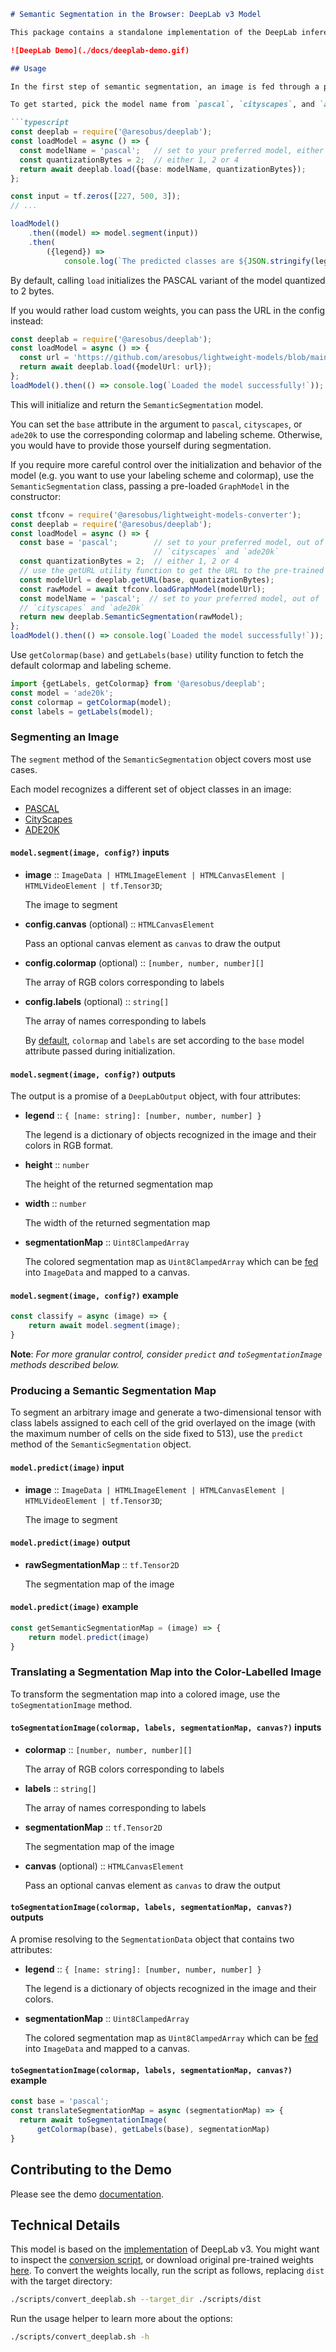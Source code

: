 ```markdown
# Semantic Segmentation in the Browser: DeepLab v3 Model

This package contains a standalone implementation of the DeepLab inference pipeline, as well as a [demo](./demo), for running semantic segmentation using .

![DeepLab Demo](./docs/deeplab-demo.gif)

## Usage

In the first step of semantic segmentation, an image is fed through a pre-trained model on MobileNet-v2. Three types of pre-trained weights are available, trained on [Pascal](http://host.robots.ox.ac.uk/pascal/VOC/voc2012/index.html), [Cityscapes](https://www.cityscapes-dataset.com), and [ADE20K](https://groups.csail.mit.edu/vision/datasets/ADE20K/) datasets.

To get started, pick the model name from `pascal`, `cityscapes`, and `ade20k`, and decide whether you want your model quantized to 1 or 2 bytes (set the `quantizationBytes` option to 4 if you want to disable quantization). Then, initialize the model as follows:

```typescript
const deeplab = require('@aresobus/deeplab');
const loadModel = async () => {
  const modelName = 'pascal';   // set to your preferred model, either `pascal`, `cityscapes` or `ade20k`
  const quantizationBytes = 2;  // either 1, 2 or 4
  return await deeplab.load({base: modelName, quantizationBytes});
};

const input = tf.zeros([227, 500, 3]);
// ...

loadModel()
    .then((model) => model.segment(input))
    .then(
        ({legend}) =>
            console.log(`The predicted classes are ${JSON.stringify(legend)}`));
```

By default, calling `load` initializes the PASCAL variant of the model quantized to 2 bytes.

If you would rather load custom weights, you can pass the URL in the config instead:

```typescript
const deeplab = require('@aresobus/deeplab');
const loadModel = async () => {
  const url = 'https://github.com/aresobus/lightweight-models/blob/main/src/deeplab/model.json';
  return await deeplab.load({modelUrl: url});
};
loadModel().then(() => console.log(`Loaded the model successfully!`));
```

This will initialize and return the `SemanticSegmentation` model.

You can set the `base` attribute in the argument to `pascal`, `cityscapes`, or `ade20k` to use the corresponding colormap and labeling scheme. Otherwise, you would have to provide those yourself during segmentation.

If you require more careful control over the initialization and behavior of the model (e.g. you want to use your labeling scheme and colormap), use the `SemanticSegmentation` class, passing a pre-loaded `GraphModel` in the constructor:

```typescript
const tfconv = require('@aresobus/lightweight-models-converter');
const deeplab = require('@aresobus/deeplab');
const loadModel = async () => {
  const base = 'pascal';        // set to your preferred model, out of `pascal`,
                                // `cityscapes` and `ade20k`
  const quantizationBytes = 2;  // either 1, 2 or 4
  // use the getURL utility function to get the URL to the pre-trained weights
  const modelUrl = deeplab.getURL(base, quantizationBytes);
  const rawModel = await tfconv.loadGraphModel(modelUrl);
  const modelName = 'pascal';  // set to your preferred model, out of `pascal`,
  // `cityscapes` and `ade20k`
  return new deeplab.SemanticSegmentation(rawModel);
};
loadModel().then(() => console.log(`Loaded the model successfully!`));
```

Use `getColormap(base)` and `getLabels(base)` utility function to fetch the default colormap and labeling scheme.

```typescript
import {getLabels, getColormap} from '@aresobus/deeplab';
const model = 'ade20k';
const colormap = getColormap(model);
const labels = getLabels(model);
```

### Segmenting an Image

The `segment` method of the `SemanticSegmentation` object covers most use cases.

Each model recognizes a different set of object classes in an image:

- [PASCAL](./src/deeplab/config.ts#L142)
- [CityScapes](./src/deeplab/config.ts#L149)
- [ADE20K](./src/deeplab/config.ts#L155)

#### `model.segment(image, config?)` inputs

- **image** :: `ImageData | HTMLImageElement | HTMLCanvasElement | HTMLVideoElement | tf.Tensor3D`;

  The image to segment

- **config.canvas** (optional) :: `HTMLCanvasElement`

  Pass an optional canvas element as `canvas` to draw the output

- **config.colormap** (optional) :: `[number, number, number][]`

  The array of RGB colors corresponding to labels

- **config.labels** (optional) :: `string[]`

  The array of names corresponding to labels

  By [default](./src/deeplab/index.ts#L81), `colormap` and `labels` are set according to the `base` model attribute passed during initialization.

#### `model.segment(image, config?)` outputs

The output is a promise of a `DeepLabOutput` object, with four attributes:

- **legend** :: `{ [name: string]: [number, number, number] }`

  The legend is a dictionary of objects recognized in the image and their colors in RGB format.

- **height** :: `number`

  The height of the returned segmentation map

- **width** :: `number`

  The width of the returned segmentation map

- **segmentationMap** :: `Uint8ClampedArray`

  The colored segmentation map as `Uint8ClampedArray` which can be [fed](https://developer.mozilla.org/en-US/docs/Web/API/Canvas_API/Tutorial/Pixel_manipulation_with_canvas) into `ImageData` and mapped to a canvas.

#### `model.segment(image, config?)` example

```typescript
const classify = async (image) => {
    return await model.segment(image);
}
```

**Note**: *For more granular control, consider `predict` and `toSegmentationImage` methods described below.*

### Producing a Semantic Segmentation Map

To segment an arbitrary image and generate a two-dimensional tensor with class labels assigned to each cell of the grid overlayed on the image (with the maximum number of cells on the side fixed to 513), use the `predict` method of the `SemanticSegmentation` object.

#### `model.predict(image)` input

- **image** :: `ImageData | HTMLImageElement | HTMLCanvasElement | HTMLVideoElement | tf.Tensor3D`;

  The image to segment



#### `model.predict(image)` output

- **rawSegmentationMap** :: `tf.Tensor2D`

  The segmentation map of the image

#### `model.predict(image)` example

```javascript
const getSemanticSegmentationMap = (image) => {
    return model.predict(image)
}
```

### Translating a Segmentation Map into the Color-Labelled Image

To transform the segmentation map into a colored image, use the `toSegmentationImage` method.

#### `toSegmentationImage(colormap, labels, segmentationMap, canvas?)` inputs

- **colormap** :: `[number, number, number][]`

  The array of RGB colors corresponding to labels

- **labels** :: `string[]`

  The array of names corresponding to labels

- **segmentationMap** :: `tf.Tensor2D`

  The segmentation map of the image

- **canvas** (optional) :: `HTMLCanvasElement`

  Pass an optional canvas element as `canvas` to draw the output

#### `toSegmentationImage(colormap, labels, segmentationMap, canvas?)` outputs

  A promise resolving to the `SegmentationData` object that contains two attributes:

- **legend** :: `{ [name: string]: [number, number, number] }`

  The legend is a dictionary of objects recognized in the image and their colors.

- **segmentationMap** :: `Uint8ClampedArray`

  The colored segmentation map as `Uint8ClampedArray` which can be [fed](https://developer.mozilla.org/en-US/docs/Web/API/Canvas_API/Tutorial/Pixel_manipulation_with_canvas) into `ImageData` and mapped to a canvas.

#### `toSegmentationImage(colormap, labels, segmentationMap, canvas?)` example

```javascript
const base = 'pascal';
const translateSegmentationMap = async (segmentationMap) => {
  return await toSegmentationImage(
      getColormap(base), getLabels(base), segmentationMap)
}
```

## Contributing to the Demo

Please see the demo [documentation](./demo/README.md).

## Technical Details

This model is based on the  [implementation](https://github.com/aresobus/lightweight-models/tree/main/src/deeplab) of DeepLab v3. You might want to inspect the [conversion script](./scripts/convert_deeplab.sh), or download original pre-trained weights [here](https://github.com/aresobus/lightweight-models/blob/main/src/deeplab/model.json). To convert the weights locally, run the script as follows, replacing `dist` with the target directory:

```bash
./scripts/convert_deeplab.sh --target_dir ./scripts/dist
```

Run the usage helper to learn more about the options:

```bash
./scripts/convert_deeplab.sh -h
```
```

